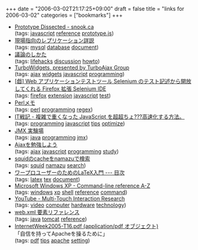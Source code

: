 +++
date = "2006-03-02T21:17:25+09:00"
draft = false
title = "links for 2006-03-02"
categories = ["bookmarks"]
+++

<ul>
	<li>
		<div><a href="http://www.snook.ca/archives/000531.php">Prototype Dissected - snook.ca</a></div>
		<div>(tags: <a href="http://del.icio.us/nobu666/javascript">javascript</a> <a href="http://del.icio.us/nobu666/reference">reference</a> <a href="http://del.icio.us/nobu666/prototype.js">prototype.js</a>)</div>
	</li>
	<li>
		<div><a href="http://www.irori.org/doc/mysql-rep.html">現場指向のレプリケーション詳説</a></div>
		<div>(tags: <a href="http://del.icio.us/nobu666/mysql">mysql</a> <a href="http://del.icio.us/nobu666/database">database</a> <a href="http://del.icio.us/nobu666/document">document</a>)</div>
	</li>
	<li>
		<div><a href="http://iwatam-server.dyndns.org/software/giron/giron/">議論のしかた</a></div>
		<div>(tags: <a href="http://del.icio.us/nobu666/lifehacks">lifehacks</a> <a href="http://del.icio.us/nobu666/discussion">discussion</a> <a href="http://del.icio.us/nobu666/howto">howto</a>)</div>
	</li>
	<li>
		<div><a href="http://www.turboajax.com/turbowidgets/">TurboWidgets, presented by TurboAjax Group</a></div>
		<div>(tags: <a href="http://del.icio.us/nobu666/ajax">ajax</a> <a href="http://del.icio.us/nobu666/widgets">widgets</a> <a href="http://del.icio.us/nobu666/javascript">javascript</a> <a href="http://del.icio.us/nobu666/programming">programming</a>)</div>
	</li>
	<li>
		<div><a href="http://cl.pocari.org/2006-02-15-3.html">[戯] Web アプリケーションテストツール Selenium のテスト記述から開放してくれる Firefox 拡張 Selenium IDE</a></div>
		<div>(tags: <a href="http://del.icio.us/nobu666/firefox">firefox</a> <a href="http://del.icio.us/nobu666/extension">extension</a> <a href="http://del.icio.us/nobu666/javascript">javascript</a> <a href="http://del.icio.us/nobu666/test">test</a>)</div>
	</li>
	<li>
		<div><a href="http://www.din.or.jp/~ohzaki/perl.htm">Perlメモ</a></div>
		<div>(tags: <a href="http://del.icio.us/nobu666/perl">perl</a> <a href="http://del.icio.us/nobu666/programming">programming</a> <a href="http://del.icio.us/nobu666/regex">regex</a>)</div>
	</li>
	<li>
		<div><a href="http://d.hatena.ne.jp/amachang/20060114/1137243389">IT戦記 - 複雑で重くなった JavaScript を超超ちょ???高速化する方法。</a></div>
		<div>(tags: <a href="http://del.icio.us/nobu666/programming">programming</a> <a href="http://del.icio.us/nobu666/javascript">javascript</a> <a href="http://del.icio.us/nobu666/tips">tips</a> <a href="http://del.icio.us/nobu666/optimize">optimize</a>)</div>
	</li>
	<li>
		<div><a href="http://www.ki.rim.or.jp/~kuro/Java/JMX/index.html">JMX 実験場</a></div>
		<div>(tags: <a href="http://del.icio.us/nobu666/java">java</a> <a href="http://del.icio.us/nobu666/programming">programming</a> <a href="http://del.icio.us/nobu666/jmx">jmx</a>)</div>
	</li>
	<li>
		<div><a href="http://www.openspc2.org/JavaScript/Ajax/Ajax_study/index.html">Ajaxを勉強しよう</a></div>
		<div>(tags: <a href="http://del.icio.us/nobu666/ajax">ajax</a> <a href="http://del.icio.us/nobu666/javascript">javascript</a> <a href="http://del.icio.us/nobu666/programming">programming</a> <a href="http://del.icio.us/nobu666/study">study</a>)</div>
	</li>
	<li>
		<div><a href="http://mylab.ike.tottori-u.ac.jp/~mijosxi/1999/12_sqnmz.html">squidのcacheをnamazuで検索</a></div>
		<div>(tags: <a href="http://del.icio.us/nobu666/squid">squid</a> <a href="http://del.icio.us/nobu666/namazu">namazu</a> <a href="http://del.icio.us/nobu666/search">search</a>)</div>
	</li>
	<li>
		<div><a href="http://www.klavis.info/texindex.html">ワープロユーザーのためのLaTeX入門 --- 目次</a></div>
		<div>(tags: <a href="http://del.icio.us/nobu666/latex">latex</a> <a href="http://del.icio.us/nobu666/tex">tex</a> <a href="http://del.icio.us/nobu666/document">document</a>)</div>
	</li>
	<li>
		<div><a href="http://www.microsoft.com/resources/documentation/windows/xp/all/proddocs/en-us/ntcmds.mspx">Microsoft Windows XP - Command-line reference A-Z</a></div>
		<div>(tags: <a href="http://del.icio.us/nobu666/windows">windows</a> <a href="http://del.icio.us/nobu666/xp">xp</a> <a href="http://del.icio.us/nobu666/shell">shell</a> <a href="http://del.icio.us/nobu666/reference">reference</a> <a href="http://del.icio.us/nobu666/command">command</a>)</div>
	</li>
	<li>
		<div><a href="http://www.youtube.com/watch?v=iVI6xw9Zph8">YouTube - Multi-Touch Interaction Research</a></div>
		<div>(tags: <a href="http://del.icio.us/nobu666/video">video</a> <a href="http://del.icio.us/nobu666/computer">computer</a> <a href="http://del.icio.us/nobu666/hardware">hardware</a> <a href="http://del.icio.us/nobu666/technology">technology</a>)</div>
	</li>
	<li>
		<div><a href="http://www.sk-jp.com/java/servlet/webxml.html">web.xml 要素リファレンス</a></div>
		<div>(tags: <a href="http://del.icio.us/nobu666/java">java</a> <a href="http://del.icio.us/nobu666/tomcat">tomcat</a> <a href="http://del.icio.us/nobu666/reference">reference</a>)</div>
	</li>
	<li>
		<div><a href="http://module.jp/dist/InternetWeek2005-T16.pdf">InternetWeek2005-T16.pdf (application/pdf オブジェクト)</a></div>
		<div>「自信を持ってApacheを操るために」</div>
		<div>(tags: <a href="http://del.icio.us/nobu666/pdf">pdf</a> <a href="http://del.icio.us/nobu666/tips">tips</a> <a href="http://del.icio.us/nobu666/apache">apache</a> <a href="http://del.icio.us/nobu666/setting">setting</a>)</div>
	</li>
</ul>
